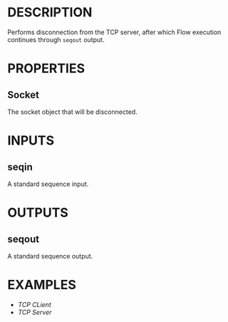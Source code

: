 # DESCRIPTION

Performs disconnection from the TCP server, after which Flow execution continues through `seqout` output.

# PROPERTIES

## Socket

The socket object that will be disconnected.

# INPUTS

## seqin

A standard sequence input.

# OUTPUTS

## seqout

A standard sequence output.

# EXAMPLES

-   _TCP CLient_
-   _TCP Server_
